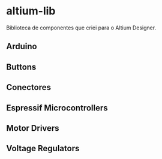 # altium-lib

Biblioteca de componentes que criei para o Altium Designer.

## Arduino

## Buttons

## Conectores

## Espressif Microcontrollers

## Motor Drivers

## Voltage Regulators

